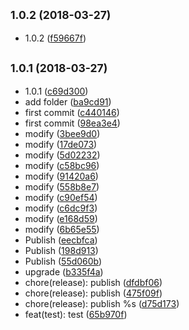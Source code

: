 <a name="1.0.2"></a>
## <small>1.0.2 (2018-03-27)</small>

* 1.0.2 ([f59667f](https://github.com/zack9433/monorepo/commit/f59667f))



<a name="1.0.1"></a>
## <small>1.0.1 (2018-03-27)</small>

* 1.0.1 ([c69d300](https://github.com/zack9433/monorepo/commit/c69d300))
* add folder ([ba9cd91](https://github.com/zack9433/monorepo/commit/ba9cd91))
* first commit ([c440146](https://github.com/zack9433/monorepo/commit/c440146))
* first commit ([98ea3e4](https://github.com/zack9433/monorepo/commit/98ea3e4))
* modify ([3bee9d0](https://github.com/zack9433/monorepo/commit/3bee9d0))
* modify ([17de073](https://github.com/zack9433/monorepo/commit/17de073))
* modify ([5d02232](https://github.com/zack9433/monorepo/commit/5d02232))
* modify ([c58bc96](https://github.com/zack9433/monorepo/commit/c58bc96))
* modify ([91420a6](https://github.com/zack9433/monorepo/commit/91420a6))
* modify ([558b8e7](https://github.com/zack9433/monorepo/commit/558b8e7))
* modify ([c90ef54](https://github.com/zack9433/monorepo/commit/c90ef54))
* modify ([c6dc9f3](https://github.com/zack9433/monorepo/commit/c6dc9f3))
* modify ([e168d59](https://github.com/zack9433/monorepo/commit/e168d59))
* modify ([6b65e55](https://github.com/zack9433/monorepo/commit/6b65e55))
* Publish ([eecbfca](https://github.com/zack9433/monorepo/commit/eecbfca))
* Publish ([198d913](https://github.com/zack9433/monorepo/commit/198d913))
* Publish ([55d060b](https://github.com/zack9433/monorepo/commit/55d060b))
* upgrade ([b335f4a](https://github.com/zack9433/monorepo/commit/b335f4a))
* chore(release): publish ([dfdbf06](https://github.com/zack9433/monorepo/commit/dfdbf06))
* chore(release): publish ([475f09f](https://github.com/zack9433/monorepo/commit/475f09f))
* chore(release): publish %s ([d75d173](https://github.com/zack9433/monorepo/commit/d75d173))
* feat(test): test ([65b970f](https://github.com/zack9433/monorepo/commit/65b970f))



